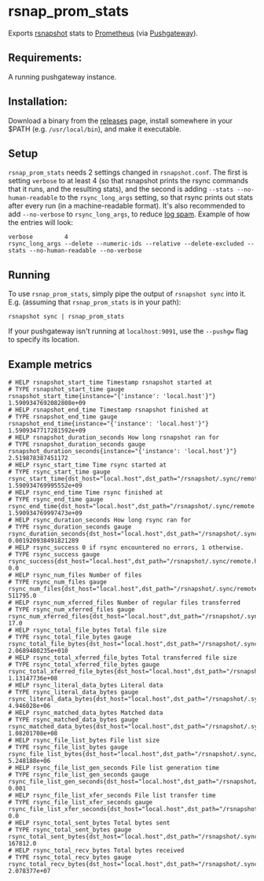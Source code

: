# rsnap_prom_stats
Exports [rsnapshot](http://rsnapshot.org/) stats to [Prometheus](http://prometheus.io/) (via [Pushgateway](https://github.com/prometheus/pushgateway/)).

## Requirements:
A running pushgateway instance.

## Installation:
Download a binary from the [releases](https://github.com/kormat/rsnap_prom_stats/releases) page, install somewhere in your $PATH (e.g. `/usr/local/bin`), and make it executable.

## Setup
`rsnap_prom_stats` needs 2 settings changed in `rsnapshot.conf`. The first is setting `verbose` to at least 4 (so that rsnapshot prints the rsync commands that it runs, and the resulting stats), and the second is adding `--stats --no-human-readable` to the `rsync_long_args` setting, so that rsync prints out stats after every run (in a machine-readable format). It's also recommended to add `--no-verbose` to `rsync_long_args`, to reduce [log spam](https://github.com/rsnapshot/rsnapshot/issues/203#issuecomment-369386151). Example of how the entries will look:
```
verbose         4
rsync_long_args --delete --numeric-ids --relative --delete-excluded --stats --no-human-readable --no-verbose
```

## Running
To use `rsnap_prom_stats`, simply pipe the output of `rsnapshot sync` into it. E.g. (assuming that `rsnap_prom_stats` is in your path):
```
rsnapshot sync | rsnap_prom_stats
```

If your pushgateway isn't running at `localhost:9091`, use the `--pushgw` flag to specify its location.

## Example metrics
```
# HELP rsnapshot_start_time Timestamp rsnapshot started at
# TYPE rsnapshot_start_time gauge
rsnapshot_start_time{instance="{'instance': 'local.host'}"} 1.5909347692082808e+09
# HELP rsnapshot_end_time Timestamp rsnapshot finished at
# TYPE rsnapshot_end_time gauge
rsnapshot_end_time{instance="{'instance': 'local.host'}"} 1.5909347717281592e+09
# HELP rsnapshot_duration_seconds How long rsnapshot ran for
# TYPE rsnapshot_duration_seconds gauge
rsnapshot_duration_seconds{instance="{'instance': 'local.host'}"} 2.519878387451172
# HELP rsync_start_time Time rsync started at
# TYPE rsync_start_time gauge
rsync_start_time{dst_host="local.host",dst_path="/rsnapshot/.sync/remote.host/",instance="local.host",src_host="remote.host",src_path="/"} 1.590934769995552e+09
# HELP rsync_end_time Time rsync finished at
# TYPE rsync_end_time gauge
rsync_end_time{dst_host="local.host",dst_path="/rsnapshot/.sync/remote.host/",instance="local.host",src_host="remote.host",src_path="/"} 1.590934769997473e+09
# HELP rsync_duration_seconds How long rsync ran for
# TYPE rsync_duration_seconds gauge
rsync_duration_seconds{dst_host="local.host",dst_path="/rsnapshot/.sync/remote.host/",instance="local.host",src_host="remote.host",src_path="/"} 0.001920938491821289
# HELP rsync_success 0 if rsync encountered no errors, 1 otherwise.
# TYPE rsync_success gauge
rsync_success{dst_host="local.host",dst_path="/rsnapshot/.sync/remote.host/",instance="local.host",src_host="remote.host",src_path="/"} 0.0
# HELP rsync_num_files Number of files
# TYPE rsync_num_files gauge
rsync_num_files{dst_host="local.host",dst_path="/rsnapshot/.sync/remote.host/",instance="local.host",src_host="remote.host",src_path="/"} 511795.0
# HELP rsync_num_xferred_files Number of regular files transferred
# TYPE rsync_num_xferred_files gauge
rsync_num_xferred_files{dst_host="local.host",dst_path="/rsnapshot/.sync/remote.host/",instance="local.host",src_host="remote.host",src_path="/"} 17.0
# HELP rsync_total_file_bytes Total file size
# TYPE rsync_total_file_bytes gauge
rsync_total_file_bytes{dst_host="local.host",dst_path="/rsnapshot/.sync/remote.host/",instance="local.host",src_host="remote.host",src_path="/"} 2.0689480235e+010
# HELP rsync_total_xferred_file_bytes Total transferred file size
# TYPE rsync_total_xferred_file_bytes gauge
rsync_total_xferred_file_bytes{dst_host="local.host",dst_path="/rsnapshot/.sync/remote.host/",instance="local.host",src_host="remote.host",src_path="/"} 1.13147736e+08
# HELP rsync_literal_data_bytes Literal data
# TYPE rsync_literal_data_bytes gauge
rsync_literal_data_bytes{dst_host="local.host",dst_path="/rsnapshot/.sync/remote.host/",instance="local.host",src_host="remote.host",src_path="/"} 4.946028e+06
# HELP rsync_matched_data_bytes Matched data
# TYPE rsync_matched_data_bytes gauge
rsync_matched_data_bytes{dst_host="local.host",dst_path="/rsnapshot/.sync/remote.host/",instance="local.host",src_host="remote.host",src_path="/"} 1.08201708e+08
# HELP rsync_file_list_bytes File list size
# TYPE rsync_file_list_bytes gauge
rsync_file_list_bytes{dst_host="local.host",dst_path="/rsnapshot/.sync/remote.host/",instance="local.host",src_host="remote.host",src_path="/"} 5.248188e+06
# HELP rsync_file_list_gen_seconds File list generation time
# TYPE rsync_file_list_gen_seconds gauge
rsync_file_list_gen_seconds{dst_host="local.host",dst_path="/rsnapshot/.sync/remote.host/",instance="local.host",src_host="remote.host",src_path="/"} 0.001
# HELP rsync_file_list_xfer_seconds File list transfer time
# TYPE rsync_file_list_xfer_seconds gauge
rsync_file_list_xfer_seconds{dst_host="local.host",dst_path="/rsnapshot/.sync/remote.host/",instance="local.host",src_host="remote.host",src_path="/"} 0.0
# HELP rsync_total_sent_bytes Total bytes sent
# TYPE rsync_total_sent_bytes gauge
rsync_total_sent_bytes{dst_host="local.host",dst_path="/rsnapshot/.sync/remote.host/",instance="local.host",src_host="remote.host",src_path="/"} 167812.0
# HELP rsync_total_recv_bytes Total bytes received
# TYPE rsync_total_recv_bytes gauge
rsync_total_recv_bytes{dst_host="local.host",dst_path="/rsnapshot/.sync/remote.host/",instance="local.host",src_host="remote.host",src_path="/"} 2.078377e+07
```
